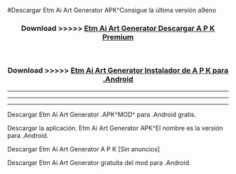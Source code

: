 #Descargar Etm Ai Art Generator  APK^Consigue la última versión a9eno



<div align="center">
<h3>Download >>>>> <a href="https://es-sites.web.app/?es= Etm Ai Art Generator ">Etm Ai Art Generator  Descargar A P K Premium</a></h3><br>

<h3>Download >>>>> <a href="https://es-sites.web.app/?es= Etm Ai Art Generator ">Etm Ai Art Generator  Instalador de A P K para .Android</a></h3>
</div>


----------------------------------------------------------

----------------------------------------------------------

----------------------------------------------------------

Descargar Etm Ai Art Generator  .APK^MOD^ para .Android gratis.

Descargar la aplicación. Etm Ai Art Generator  APK^El nombre es la versión para .Android.

Descargar Etm Ai Art Generator  A P K [Sin anuncios]

Descargar Etm Ai Art Generator  gratuita del mod para .Android.